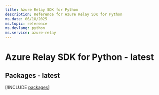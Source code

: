 ```yaml
---
title: Azure Relay SDK for Python
description: Reference for Azure Relay SDK for Python
ms.date: 06/18/2025
ms.topic: reference
ms.devlang: python
ms.service: azure-relay
---
```

# Azure Relay SDK for Python - latest
## Packages - latest
[!INCLUDE [packages](relay-index.md)]